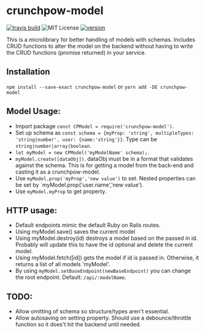 # crunchpow-model
[![travis build](https://img.shields.io/travis/TheOneTheOnlyDavidBrown/crunchpow-model.svg)](https://travis-ci.org/TheOneTheOnlyDavidBrown/crunchpow-model/)
![MIT License](https://img.shields.io/github/license/TheOneTheOnlyDavidBrown/crunchpow-model.svg)
[![version](https://img.shields.io/npm/v/crunchpow-model.svg)](https://www.npmjs.com/package/crunchpow-model)

This is a microlibrary for better handling of models with schemas. Includes CRUD functions to alter the model on the backend without having to write the CRUD functions (promise returned) in your service.

## Installation
`npm install --save-exact crunchpow-model`
or
`yarn add -DE crunchpow-model`

## Model Usage:
- Import package `const CPModel = require('crunchpow-model')`.
- Set up schema as `const schema = {myProp: 'string', multipleTypes: 'string|number', user: {name:'string'}}`. Type can be `string|number|array|boolean`.
- `let myModel = new CPModel('myModelName' schema);`.
- `myModel.create([dataObj])`. dataObj must be in a format that validates against the schema. This is for getting a model from the back-end and casting it as a crunchpow-model.
- Use `myModel.prop('myProp','new value')` to set. Nested properties can be set by `myModel.prop('user.name','new value').
- Use `myModel.myProp` to get property.

## HTTP usage:
- Default endpoints mimic the default Ruby on Rails routes.
- Using myModel.save() saves the current model
- Using myModel.destroy(id) destroys a model based on the passed in id. Probably will update this to have the id optional and delete the current model.
- Using myModel.fetch([id]) gets the model if id is passed in. Otherwise, it returns a list of all models 'myModel'.
- By using `myModel.setBaseEndpoint(newBaseEndpoint)` you can change the root endpoint. Default: `/api/:modelName`.

## TODO:
- Allow omitting of schema so structure/types aren't essential.
- Allow autosaving on setting property. Should use a debounce/throttle function so it does't hit the backend until needed.
